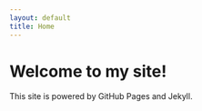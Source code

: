 ```yaml
---
layout: default
title: Home
---
```


# Welcome to my site!

This site is powered by GitHub Pages and Jekyll.
